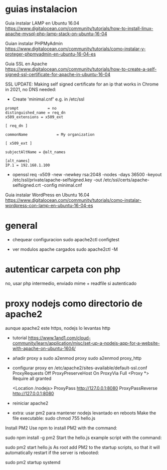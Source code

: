 # guias instalacion
Guia instalar LAMP en Ubuntu 16.04
https://www.digitalocean.com/community/tutorials/how-to-install-linux-apache-mysql-php-lamp-stack-on-ubuntu-16-04

Guian instalar PHPMyAdmin
https://www.digitalocean.com/community/tutorials/como-instalar-y-proteger-phpmyadmin-en-ubuntu-16-04-es

Guia SSL en Apache
https://www.digitalocean.com/community/tutorials/how-to-create-a-self-signed-ssl-certificate-for-apache-in-ubuntu-16-04

SSL UPDATE: Making self signed certificate for an ip that works in Chrome in 2021, no DNS needed:
- Create 'minimal.cnf' e.g. in /etc/ssl 
```
prompt             = no
distinguished_name = req_dn
x509_extensions = x509_ext

[ req_dn ]

commonName             = My organization

[ x509_ext ]

subjectAltName = @alt_names

[alt_names]
IP.1 = 192.168.1.100
```
- openssl req -x509 -new -newkey rsa:2048 -nodes -days 36500 -keyout /etc/ssl/private/apache-selfsigned.key -out /etc/ssl/certs/apache-selfsigned.crt -config minimal.cnf

Guia instalar WordPress en Ubuntu 16.04
https://www.digitalocean.com/community/tutorials/como-instalar-wordpress-con-lamp-en-ubuntu-16-04-es




# general
- chequear configuracion
sudo apache2ctl configtest

- ver modulos apache cargados
sudo apache2ctl -M

# autenticar carpeta con php
no, usar php intermedio, enviado mime + readfile si autenticado

# proxy nodejs como directorio de apache2
aunque apache2 este https, nodejs lo levantas http

- tutorial
https://www.1and1.com/cloud-community/learn/application/misc/set-up-a-nodejs-app-for-a-website-with-apache-on-ubuntu-1604/

- añadir proxy a
sudo a2enmod proxy
sudo a2enmod proxy_http

- configurar proxy en /etc/apache2/sites-available/default-ssl.conf
   ProxyRequests Off
   ProxyPreserveHost On
   ProxyVia Full
   <Proxy *>
      Require all granted
   </Proxy>

   <Location /nodejs>
      ProxyPass http://127.0.0.1:8080
      ProxyPassReverse http://127.0.0.1:8080
   </Location>

- reiniciar apache2

- extra: usar pm2 para mantener nodejs levantado en reboots
Make the file executable:
sudo chmod 755 hello.js

Install PM2
Use npm to install PM2 with the command:

sudo npm install -g pm2
Start the hello.js example script with the command:

sudo pm2 start hello.js
As root add PM2 to the startup scripts, so that it will automatically restart if the server is rebooted:

sudo pm2 startup systemd
